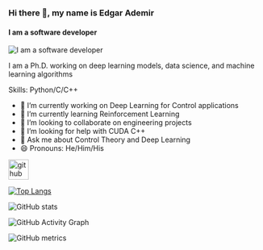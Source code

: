 ### Hi there 👋, my name is Edgar Ademir
#### I am a software developer 
![I am a software developer ](https://arturssmirnovs.github.io/github-profile-readme-generator/images/banner.png)

I am a Ph.D. working on deep learning models, data science, and machine learning algorithms

Skills: Python/C/C++

- 🔭 I’m currently working on Deep Learning for Control applications 
- 🌱 I’m currently learning Reinforcement Learning 
- 👯 I’m looking to collaborate on engineering projects 
- 🤔 I’m looking for help with CUDA C++ 
- 💬 Ask me about Control Theory and Deep Learning 
- 😄 Pronouns: He/Him/His 


[<img src='https://cdn.jsdelivr.net/npm/simple-icons@3.0.1/icons/github.svg' alt='github' height='40'>](https://github.com/ademirResearch)  

[![Top Langs](https://github-readme-stats.vercel.app/api/top-langs/?username=ademirResearch)](https://github.com/anuraghazra/github-readme-stats)

![GitHub stats](https://github-readme-stats.vercel.app/api?username=ademirResearch&show_icons=true)  

![GitHub Activity Graph](https://activity-graph.herokuapp.com/graph?username=ademirResearch)  

![GitHub metrics](https://metrics.lecoq.io/ademirResearch)  

